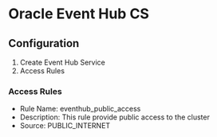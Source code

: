 

# Oracle Event Hub CS

## Configuration

1. Create Event Hub Service
2. Access Rules

### Access Rules
* Rule Name: eventhub_public_access
* Description: This rule provide public access to the cluster
* Source: PUBLIC_INTERNET
